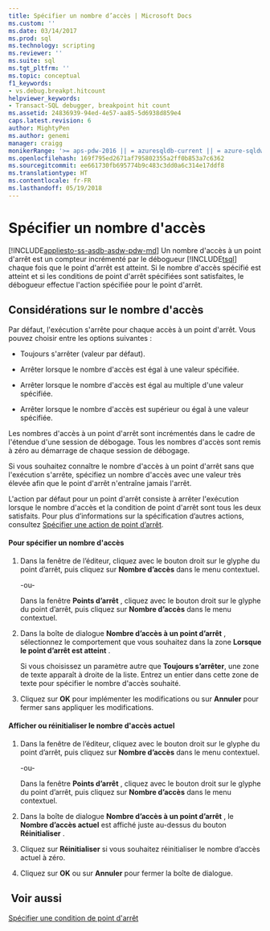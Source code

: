 ```yaml
---
title: Spécifier un nombre d’accès | Microsoft Docs
ms.custom: ''
ms.date: 03/14/2017
ms.prod: sql
ms.technology: scripting
ms.reviewer: ''
ms.suite: sql
ms.tgt_pltfrm: ''
ms.topic: conceptual
f1_keywords:
- vs.debug.breakpt.hitcount
helpviewer_keywords:
- Transact-SQL debugger, breakpoint hit count
ms.assetid: 24836939-94ed-4e57-aa85-5d6938d859e4
caps.latest.revision: 6
author: MightyPen
ms.author: genemi
manager: craigg
monikerRange: '>= aps-pdw-2016 || = azuresqldb-current || = azure-sqldw-latest || >= sql-server-2016 || = sqlallproducts-allversions'
ms.openlocfilehash: 169f795ed2671af795802355a2ff0b853a7c6362
ms.sourcegitcommit: ee661730fb695774b9c483c3dd0a6c314e17ddf8
ms.translationtype: HT
ms.contentlocale: fr-FR
ms.lasthandoff: 05/19/2018
---
```

# <a name="specify-a-hit-count"></a>Spécifier un nombre d'accès
[!INCLUDE[appliesto-ss-asdb-asdw-pdw-md](../../includes/appliesto-ss-asdb-asdw-pdw-md.md)]
  Un nombre d'accès à un point d'arrêt est un compteur incrémenté par le débogueur [!INCLUDE[tsql](../../includes/tsql-md.md)] chaque fois que le point d'arrêt est atteint. Si le nombre d'accès spécifié est atteint et si les conditions de point d'arrêt spécifiées sont satisfaites, le débogueur effectue l'action spécifiée pour le point d'arrêt.  
  
## <a name="hit-count-considerations"></a>Considérations sur le nombre d'accès  
 Par défaut, l'exécution s'arrête pour chaque accès à un point d'arrêt. Vous pouvez choisir entre les options suivantes :  
  
-   Toujours s'arrêter (valeur par défaut).  
  
-   Arrêter lorsque le nombre d'accès est égal à une valeur spécifiée.  
  
-   Arrêter lorsque le nombre d'accès est égal au multiple d'une valeur spécifiée.  
  
-   Arrêter lorsque le nombre d'accès est supérieur ou égal à une valeur spécifiée.  
  
 Les nombres d'accès à un point d'arrêt sont incrémentés dans le cadre de l'étendue d'une session de débogage. Tous les nombres d'accès sont remis à zéro au démarrage de chaque session de débogage.  
  
 Si vous souhaitez connaître le nombre d'accès à un point d'arrêt sans que l'exécution s'arrête, spécifiez un nombre d'accès avec une valeur très élevée afin que le point d'arrêt n'entraîne jamais l'arrêt.  
  
 L'action par défaut pour un point d'arrêt consiste à arrêter l'exécution lorsque le nombre d'accès et la condition de point d'arrêt sont tous les deux satisfaits. Pour plus d’informations sur la spécification d’autres actions, consultez [Spécifier une action de point d’arrêt](../../relational-databases/scripting/specify-a-breakpoint-action.md).  
  
#### <a name="to-specify-a-hit-count"></a>Pour spécifier un nombre d'accès  
  
1.  Dans la fenêtre de l’éditeur, cliquez avec le bouton droit sur le glyphe du point d’arrêt, puis cliquez sur **Nombre d’accès** dans le menu contextuel.  
  
     -ou-  
  
     Dans la fenêtre **Points d’arrêt** , cliquez avec le bouton droit sur le glyphe du point d’arrêt, puis cliquez sur **Nombre d’accès** dans le menu contextuel.  
  
2.  Dans la boîte de dialogue **Nombre d’accès à un point d’arrêt** , sélectionnez le comportement que vous souhaitez dans la zone **Lorsque le point d’arrêt est atteint** .  
  
     Si vous choisissez un paramètre autre que **Toujours s’arrêter**, une zone de texte apparaît à droite de la liste. Entrez un entier dans cette zone de texte pour spécifier le nombre d'accès souhaité.  
  
3.  Cliquez sur **OK** pour implémenter les modifications ou sur **Annuler** pour fermer sans appliquer les modifications.  
  
#### <a name="to-view-or-reset-the-current-hit-count"></a>Afficher ou réinitialiser le nombre d'accès actuel  
  
1.  Dans la fenêtre de l’éditeur, cliquez avec le bouton droit sur le glyphe du point d’arrêt, puis cliquez sur **Nombre d’accès** dans le menu contextuel.  
  
     -ou-  
  
     Dans la fenêtre **Points d’arrêt** , cliquez avec le bouton droit sur le glyphe du point d’arrêt, puis cliquez sur **Nombre d’accès** dans le menu contextuel.  
  
2.  Dans la boîte de dialogue **Nombre d’accès à un point d’arrêt** , le **Nombre d’accès actuel** est affiché juste au-dessus du bouton **Réinitialiser** .  
  
3.  Cliquez sur **Réinitialiser** si vous souhaitez réinitialiser le nombre d’accès actuel à zéro.  
  
4.  Cliquez sur **OK** ou sur **Annuler** pour fermer la boîte de dialogue.  
  
## <a name="see-also"></a> Voir aussi  
 [Spécifier une condition de point d'arrêt](../../relational-databases/scripting/specify-a-breakpoint-condition.md)  
  
  
